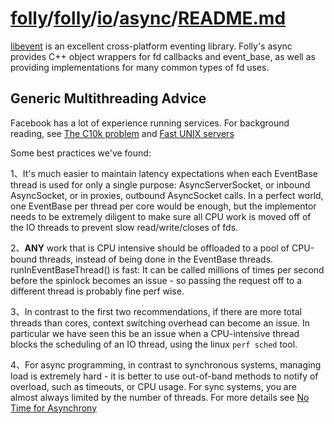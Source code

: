 # [folly](https://github.com/facebook/folly)/[folly](https://github.com/facebook/folly/tree/master/folly)/[io](https://github.com/facebook/folly/tree/master/folly/io)/[async](https://github.com/facebook/folly/tree/master/folly/io/async)/**[README.md](https://github.com/facebook/folly/blob/master/folly/io/async/README.md)**

[libevent](https://github.com/libevent/libevent) is an excellent cross-platform eventing library. Folly's async provides C++ object wrappers for fd callbacks and event_base, as well as providing implementations for many common types of fd uses.



## Generic Multithreading Advice

Facebook has a lot of experience running services. For background reading, see [The C10k problem](http://www.kegel.com/c10k.html) and [Fast UNIX servers](http://nick-black.com/dankwiki/index.php/Fast_UNIX_Servers)

Some best practices we've found:

1、It's much easier to maintain latency expectations when each EventBase thread is used for only a single purpose: AsyncServerSocket, or inbound AsyncSocket, or in proxies, outbound AsyncSocket calls. In a perfect world, one EventBase per thread per core would be enough, but the implementor needs to be extremely diligent to make sure all CPU work is moved off of the IO threads to prevent slow read/write/closes of fds.

2、**ANY** work that is CPU intensive should be offloaded to a pool of CPU-bound threads, instead of being done in the EventBase threads. runInEventBaseThread() is fast: It can be called millions of times per second before the spinlock becomes an issue - so passing the request off to a different thread is probably fine perf wise.

3、In contrast to the first two recommendations, if there are more total threads than cores, context switching overhead can become an issue. In particular we have seen this be an issue when a CPU-intensive thread blocks the scheduling of an IO thread, using the linux `perf sched` tool.

4、For async programming, in contrast to synchronous systems, managing load is extremely hard - it is better to use out-of-band methods to notify of overload, such as timeouts, or CPU usage. For sync systems, you are almost always limited by the number of threads. For more details see [No Time for Asynchrony](https://www.usenix.org/legacy/event/hotos09/tech/full_papers/aguilera/aguilera.pdf)